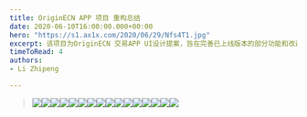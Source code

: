```yaml
---
title: OriginECN APP 项目 重构总结
date: 2020-06-10T16:00:00.000+00:00
hero: "https://s1.ax1x.com/2020/06/29/Nfs4T1.jpg"
excerpt: 该项目为OriginECN 交易APP UI设计提案，旨在完善已上线版本的部分功能和改进用户体验
timeToRead: 4
authors:
- Li Zhipeng

---
```

> ![](https://s1.ax1x.com/2020/06/26/Ns7SZd.jpg)![](https://s1.ax1x.com/2020/06/26/NsTxqH.jpg)![](https://s1.ax1x.com/2020/06/26/NsTvse.jpg)![](https://s1.ax1x.com/2020/06/26/NsTjMD.jpg)![](https://s1.ax1x.com/2020/06/30/NITx6e.jpg)![](https://s1.ax1x.com/2020/06/26/Ns7EQS.jpg)![](https://s1.ax1x.com/2020/06/26/Ns7mZj.jpg)![](https://s1.ax1x.com/2020/06/26/Nsqb0e.jpg)![](https://s1.ax1x.com/2020/06/26/Ns7uon.jpg)![](https://s1.ax1x.com/2020/06/26/Ns7Miq.jpg)![](https://s1.ax1x.com/2020/06/26/Ns7lWV.jpg)![](https://s1.ax1x.com/2020/06/26/Ns7JL4.jpg)![](https://s1.ax1x.com/2020/06/26/Ns7Nw9.jpg)![](https://s1.ax1x.com/2020/06/26/Ns7GyF.jpg)![](https://s1.ax1x.com/2020/06/26/Ns7syD.jpg)![](https://s1.ax1x.com/2020/06/26/Ns7teJ.jpg)
